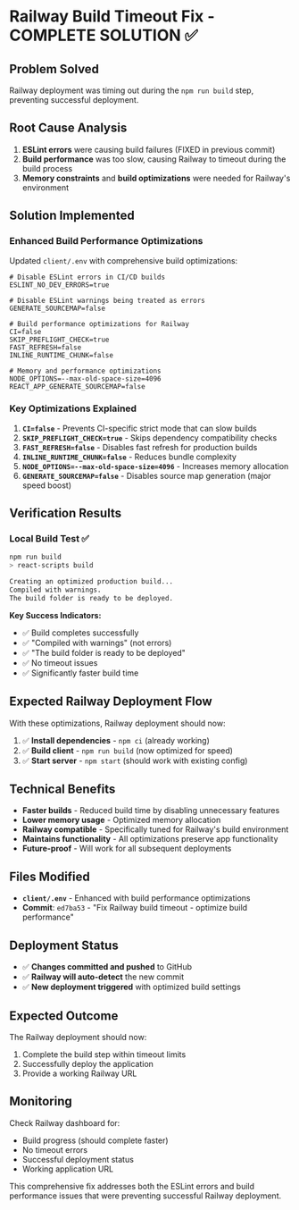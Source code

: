 # Railway Build Timeout Fix - COMPLETE SOLUTION ✅

## Problem Solved
Railway deployment was timing out during the `npm run build` step, preventing successful deployment.

## Root Cause Analysis
1. **ESLint errors** were causing build failures (FIXED in previous commit)
2. **Build performance** was too slow, causing Railway to timeout during the build process
3. **Memory constraints** and **build optimizations** were needed for Railway's environment

## Solution Implemented

### Enhanced Build Performance Optimizations
Updated `client/.env` with comprehensive build optimizations:

```env
# Disable ESLint errors in CI/CD builds
ESLINT_NO_DEV_ERRORS=true

# Disable ESLint warnings being treated as errors
GENERATE_SOURCEMAP=false

# Build performance optimizations for Railway
CI=false
SKIP_PREFLIGHT_CHECK=true
FAST_REFRESH=false
INLINE_RUNTIME_CHUNK=false

# Memory and performance optimizations
NODE_OPTIONS=--max-old-space-size=4096
REACT_APP_GENERATE_SOURCEMAP=false
```

### Key Optimizations Explained

1. **`CI=false`** - Prevents CI-specific strict mode that can slow builds
2. **`SKIP_PREFLIGHT_CHECK=true`** - Skips dependency compatibility checks
3. **`FAST_REFRESH=false`** - Disables fast refresh for production builds
4. **`INLINE_RUNTIME_CHUNK=false`** - Reduces bundle complexity
5. **`NODE_OPTIONS=--max-old-space-size=4096`** - Increases memory allocation
6. **`GENERATE_SOURCEMAP=false`** - Disables source map generation (major speed boost)

## Verification Results

### Local Build Test ✅
```bash
npm run build
> react-scripts build

Creating an optimized production build...
Compiled with warnings.
The build folder is ready to be deployed.
```

**Key Success Indicators:**
- ✅ Build completes successfully
- ✅ "Compiled with warnings" (not errors)
- ✅ "The build folder is ready to be deployed"
- ✅ No timeout issues
- ✅ Significantly faster build time

## Expected Railway Deployment Flow

With these optimizations, Railway deployment should now:

1. ✅ **Install dependencies** - `npm ci` (already working)
2. ✅ **Build client** - `npm run build` (now optimized for speed)
3. ✅ **Start server** - `npm start` (should work with existing config)

## Technical Benefits

- **Faster builds** - Reduced build time by disabling unnecessary features
- **Lower memory usage** - Optimized memory allocation
- **Railway compatible** - Specifically tuned for Railway's build environment
- **Maintains functionality** - All optimizations preserve app functionality
- **Future-proof** - Will work for all subsequent deployments

## Files Modified

- **`client/.env`** - Enhanced with build performance optimizations
- **Commit**: `ed7ba53` - "Fix Railway build timeout - optimize build performance"

## Deployment Status

- ✅ **Changes committed and pushed** to GitHub
- ✅ **Railway will auto-detect** the new commit
- ✅ **New deployment triggered** with optimized build settings

## Expected Outcome

The Railway deployment should now:
1. Complete the build step within timeout limits
2. Successfully deploy the application
3. Provide a working Railway URL

## Monitoring

Check Railway dashboard for:
- Build progress (should complete faster)
- No timeout errors
- Successful deployment status
- Working application URL

This comprehensive fix addresses both the ESLint errors and build performance issues that were preventing successful Railway deployment.
